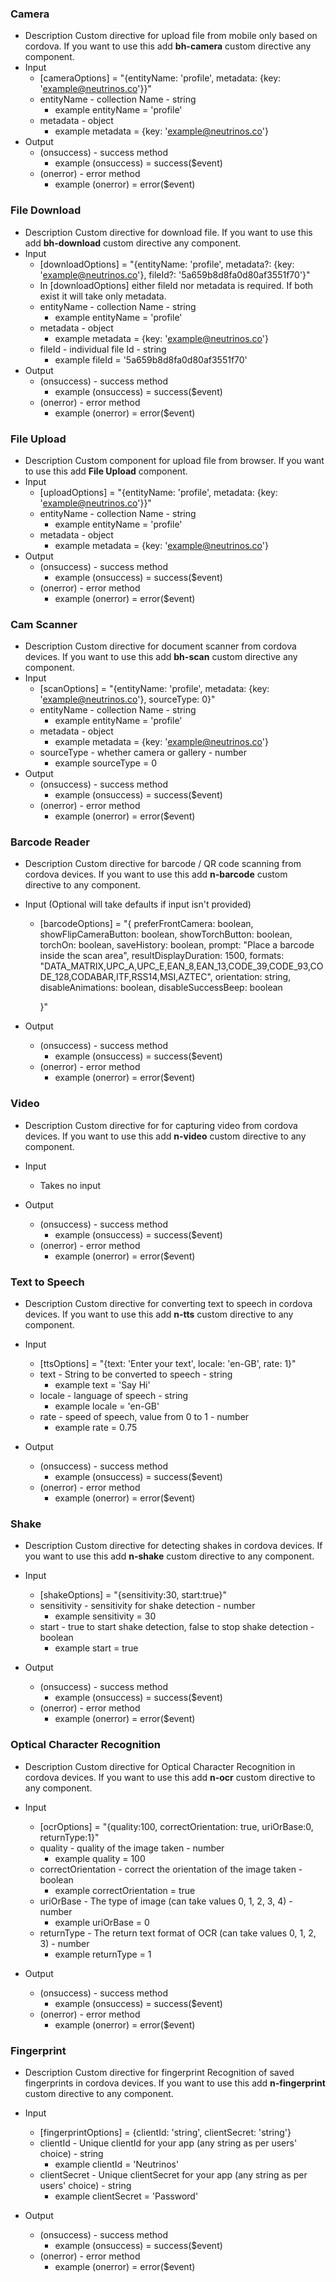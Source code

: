### Camera
* Description
    Custom directive for upload file from mobile only based on cordova. 
    If you want to use this add **bh-camera** custom directive any component.
* Input
    * [cameraOptions] = "{entityName: 'profile', metadata: {key: 'example@neutrinos.co'}}"
    *  entityName - collection Name - string
        * example
            entityName = 'profile'
    *  metadata - object
        * example
            metadata = {key: 'example@neutrinos.co'}
* Output
    * (onsuccess) - success method
        * example
            (onsuccess) = success($event)
    * (onerror) - error method
        * example
            (onerror) = error($event)

### File Download
* Description
    Custom directive for download file. 
    If you want to use this add **bh-download** custom directive any component.
* Input
    * [downloadOptions] = "{entityName: 'profile', metadata?: {key: 'example@neutrinos.co'}, fileId?: '5a659b8d8fa0d80af3551f70'}"
    * In [downloadOptions] either fileId nor metadata is required. If both exist it will take only metadata.
    *  entityName - collection Name - string
        * example
            entityName = 'profile'
    *  metadata - object
        * example
            metadata = {key: 'example@neutrinos.co'}
    *  fileId - individual file Id - string
        * example
            fileId = '5a659b8d8fa0d80af3551f70'
* Output
    * (onsuccess) - success method
        * example
            (onsuccess) = success($event)
    * (onerror) - error method
        * example
            (onerror) = error($event)

### File Upload
* Description
    Custom component for upload file from browser. 
    If you want to use this add **File Upload** component.
* Input
    * [uploadOptions] = "{entityName: 'profile', metadata: {key: 'example@neutrinos.co'}}"
    *  entityName - collection Name - string
        * example
            entityName = 'profile'
    *  metadata - object
        * example
            metadata = {key: 'example@neutrinos.co'}
* Output
    * (onsuccess) - success method
        * example
            (onsuccess) = success($event)
    * (onerror) - error method
        * example
            (onerror) = error($event)

### Cam Scanner
* Description
    Custom directive for document scanner from cordova devices.
    If you want to use this add **bh-scan** custom directive any component.
* Input
    * [scanOptions] = "{entityName: 'profile', metadata: {key: 'example@neutrinos.co'}, sourceType: 0}"
    *  entityName - collection Name - string
        * example
            entityName = 'profile'
    *  metadata - object
        * example
            metadata = {key: 'example@neutrinos.co'}
    *  sourceType - whether camera or gallery - number
        * example
            sourceType = 0
* Output
    * (onsuccess) - success method
        * example
            (onsuccess) = success($event)
    * (onerror) - error method
        * example
            (onerror) = error($event)

### Barcode Reader
* Description
    Custom directive for barcode / QR code scanning from cordova devices.
    If you want to use this add **n-barcode** custom directive to any component.
* Input (Optional will take defaults if input isn't provided)
    * [barcodeOptions] = "{
            preferFrontCamera: boolean,
            showFlipCameraButton: boolean,
            showTorchButton: boolean,
            torchOn: boolean,
            saveHistory: boolean,
            prompt: "Place a barcode inside the scan area",
            resultDisplayDuration: 1500,
            formats: "DATA_MATRIX,UPC_A,UPC_E,EAN_8,EAN_13,CODE_39,CODE_93,CODE_128,CODABAR,ITF,RSS14,MSI,AZTEC",
            orientation: string,
            disableAnimations: boolean,
            disableSuccessBeep: boolean

        }"

* Output
    * (onsuccess) - success method
        * example
            (onsuccess) = success($event)
    * (onerror) - error method
        * example
            (onerror) = error($event)

### Video
* Description
    Custom directive for for capturing video from cordova devices.
    If you want to use this add **n-video** custom directive to any component.

* Input
    * Takes no input

* Output
    * (onsuccess) - success method
        * example
            (onsuccess) = success($event)
    * (onerror) - error method
        * example
            (onerror) = error($event)

### Text to Speech
* Description
    Custom directive for converting text to speech in cordova devices.
    If you want to use this add **n-tts** custom directive to any component.
    
* Input
    * [ttsOptions] = "{text: 'Enter your text', locale: 'en-GB', rate: 1}"
    *  text - String to be converted to speech - string
        * example
            text = 'Say Hi'
    *  locale - language of speech - string
        * example
            locale = 'en-GB'
    *  rate - speed of speech, value from 0 to 1 - number
        * example
            rate = 0.75

* Output
    * (onsuccess) - success method
        * example
            (onsuccess) = success($event)
    * (onerror) - error method
        * example
            (onerror) = error($event)

### Shake
* Description
    Custom directive for detecting shakes in cordova devices.
    If you want to use this add **n-shake** custom directive to any component.
    
* Input
    * [shakeOptions] = "{sensitivity:30, start:true}"
    *  sensitivity - sensitivity for shake detection - number
        * example
            sensitivity = 30
    *  start - true to start shake detection, false to stop shake detection - boolean
        * example
            start = true

* Output
    * (onsuccess) - success method
        * example
            (onsuccess) = success($event)
    * (onerror) - error method
        * example
            (onerror) = error($event)

### Optical Character Recognition
* Description
    Custom directive for Optical Character Recognition in cordova devices.
    If you want to use this add **n-ocr** custom directive to any component.
    
* Input
    * [ocrOptions] = "{quality:100, correctOrientation: true, uriOrBase:0, returnType:1}"
    *  quality - quality of the image taken - number
        * example
            quality = 100
    *  correctOrientation - correct the orientation of the image taken - boolean
        * example
            correctOrientation = true
    *  uriOrBase - The type of image (can take values 0, 1, 2, 3, 4) - number
        * example
            uriOrBase = 0
    *  returnType - The return text format of OCR (can take values 0, 1, 2, 3) - number
        * example
            returnType = 1

* Output
    * (onsuccess) - success method
        * example
            (onsuccess) = success($event)
    * (onerror) - error method
        * example
            (onerror) = error($event)

### Fingerprint
* Description
    Custom directive for fingerprint Recognition of saved fingerprints in cordova devices.
    If you want to use this add **n-fingerprint** custom directive to any component.
    
* Input
    * [fingerprintOptions] = {clientId: 'string', clientSecret: 'string'}
    *  clientId - Unique clientId for your app (any string as per users' choice) - string
        * example
            clientId = 'Neutrinos'
    *  clientSecret - Unique clientSecret for your app (any string as per users' choice) - string
        * example
            clientSecret = 'Password'

* Output
    * (onsuccess) - success method
        * example
            (onsuccess) = success($event)
    * (onerror) - error method
        * example
            (onerror) = error($event)
